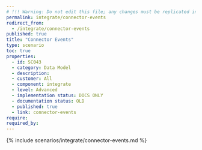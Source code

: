 ```yaml
---
# !!! Warning: Do not edit this file; any changes must be replicated in Excel !!!
permalink: integrate/connector-events
redirect_from:
  - /integrate/connector-events
published: true
title: "Connector Events"
type: scenario
toc: true
properties:
  - id: SC043
  - category: Data Model
  - description:
  - customer: All
  - component: integrate
  - level: Advanced
  - implementation status: DOCS ONLY
  - documentation status: OLD
  - published: true
  - link: connector-events
require:
required_by:
---
```


{% include scenarios/integrate/connector-events.md %}
